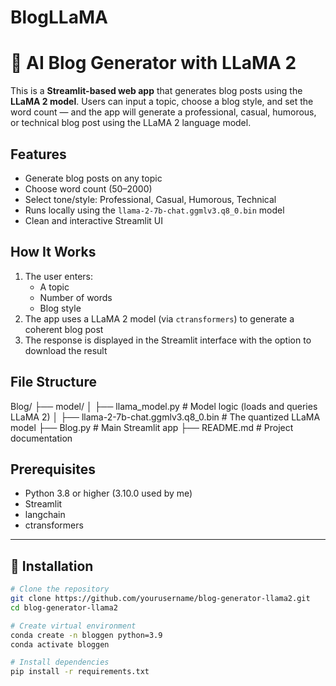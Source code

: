 # BlogLLaMA
# 📝 AI Blog Generator with LLaMA 2

This is a **Streamlit-based web app** that generates blog posts using the **LLaMA 2 model**. Users can input a topic, choose a blog style, and set the word count — and the app will generate a professional, casual, humorous, or technical blog post using the LLaMA 2 language model.

## Features

- Generate blog posts on any topic
- Choose word count (50–2000)
- Select tone/style: Professional, Casual, Humorous, Technical
- Runs locally using the `llama-2-7b-chat.ggmlv3.q8_0.bin` model
- Clean and interactive Streamlit UI

##  How It Works
1. The user enters:
   - A topic
   - Number of words
   - Blog style
2. The app uses a LLaMA 2 model (via `ctransformers`) to generate a coherent blog post
3. The response is displayed in the Streamlit interface with the option to download the result

##  File Structure
Blog/
├── model/
│ ├── llama_model.py # Model logic (loads and queries LLaMA 2)
│ ├── llama-2-7b-chat.ggmlv3.q8_0.bin # The quantized LLaMA model
├── Blog.py # Main Streamlit app
├── README.md # Project documentation

## Prerequisites
- Python 3.8 or higher (3.10.0 used by me)
- Streamlit
- langchain
- ctransformers

---

## 🔧 Installation

```bash
# Clone the repository
git clone https://github.com/yourusername/blog-generator-llama2.git
cd blog-generator-llama2

# Create virtual environment
conda create -n bloggen python=3.9
conda activate bloggen

# Install dependencies
pip install -r requirements.txt

